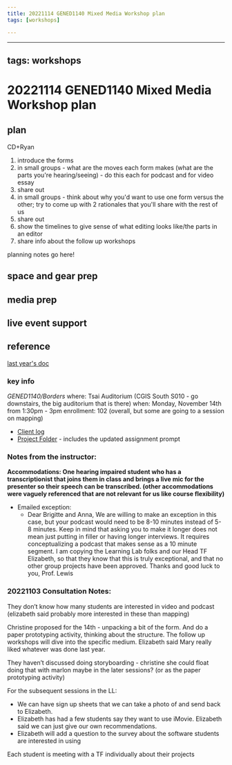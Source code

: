 ```yaml
---
title: 20221114 GENED1140 Mixed Media Workshop plan
tags: [workshops]

---
```


---
tags: workshops
---
# 20221114 GENED1140 Mixed Media Workshop plan

## plan
CD+Ryan

1. introduce the forms
2. in small groups - what are the moves each form makes (what are the parts you're hearing/seeing) - do this each for podcast and for video essay
3. share out
4. in small groups - think about why you'd want to use one form versus the other; try to come up with 2 rationales that you'll share with the rest of us
5. share out
6. show the timelines to give sense of what editing looks like/the parts in an editor
7. share info about the follow up workshops

planning notes go here!
## space and gear prep
## media prep
## live event support
## reference
[last year's doc](https://hackmd.io/tUDBjmVmTY-4DN74JmXpDQ?view)
### key info
*GENED1140/Borders*
where: Tsai Auditorium (CGIS South S010 - go downstairs, the big auditorium that is there)
when: Monday, November 14th from 1:30pm - 3pm
enrollment: 102 (overall, but some are going to a session on mapping)
* [Client log](https://docs.google.com/document/d/1znUmAqsRgQ54DKrNyELCIMgh-gi5_2lOcdjIdsAm-KU/edit#heading=h.cmfhjy6r0zea)
* [Project Folder](https://drive.google.com/drive/folders/1J1JdQ9tzs-aL4xDplaZ3z5BW_YsVcjFg) - includes the updated assignment prompt

### Notes from the instructor: 
**Accommodations: ​​One hearing impaired student who has a transcriptionist that joins them in class and brings a live mic for the presenter so their speech can be transcribed. (other accommodations were vaguely referenced that are not relevant for us like course flexibility)**

* Emailed exception: 
    * Dear Brigitte and Anna,
We are willing to make an exception in this case, but your podcast would need to be 8-10 minutes instead of 5-8 minutes. Keep in mind that asking you to make it longer does not mean just putting in filler or having longer interviews. It requires conceptualizing a podcast that makes sense as a 10 minute segment.
I am copying the Learning Lab folks and our Head TF Elizabeth, so that they know that this is truly exceptional, and that no other group projects have been approved.
Thanks and good luck to you,
Prof. Lewis
### 20221103 Consultation Notes: 
They don’t know how many students are interested in video and podcast (elizabeth said probably more interested in these than mapping)


Christine proposed for the 14th - unpacking a bit of the form. And do a paper prototyping activity, thinking about the structure. The follow up workshops will dive into the specific medium. Elizabeth said Mary really liked whatever was done last year.

They haven’t discussed doing storyboarding - christine she could float doing that with marlon maybe in the later sessions? (or as the paper prototyping activity)

For the subsequent sessions in the LL:
* We can have sign up sheets that we can take a photo of and send back to Elizabeth. 
* Elizabeth has had a few students say they want to use iMovie. Elizabeth said we can just give our own recommendations.
* Elizabeth will add a question to the survey about the software students are interested in using


Each student is meeting with a TF individually about their projects